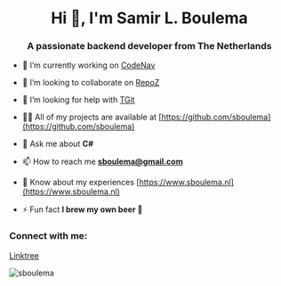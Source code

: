 <h1 align="center">Hi 👋, I'm Samir L. Boulema</h1>
<h3 align="center">A passionate backend developer from The Netherlands</h3>

- 🔭 I’m currently working on [CodeNav](https://github.com/sboulema/CodeNav)

- 👯 I’m looking to collaborate on [RepoZ](https://github.com/awaescher/RepoZ)

- 🤝 I’m looking for help with [TGit](https://github.com/sboulema/TGit)

- 👨‍💻 All of my projects are available at [https://github.com/sboulema](https://github.com/sboulema)

- 💬 Ask me about **C#**

- 📫 How to reach me **sboulema@gmail.com**

- 📄 Know about my experiences [https://www.sboulema.nl](https://www.sboulema.nl)

- ⚡ Fun fact **I brew my own beer 🍺**

<p align="left">
<h3 align="left">Connect with me:</h3>
<a href="https://linktr.ee/sboulema" target="blank">Linktree</a>
</p>

<p><img align="center" src="https://github-readme-stats.vercel.app/api/top-langs/?username=sboulema&layout=compact" alt="sboulema" /></p>
